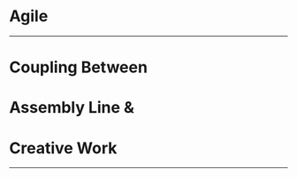 <!-- .slide: data-background="../img/background/agile.jpg" -->
# Agile

---


<!-- .slide: data-background="img/assembly-agile-01.png" data-background-size="contain" -->


<!-- .slide: data-background="img/assembly-agile-02.png" data-background-size="contain" -->


<!-- .slide: data-background="img/assembly-agile-03.png" data-background-size="contain" -->


<!-- .slide: data-background="img/assembly-agile-04.png" data-background-size="contain" -->


<!-- .slide: data-background="img/assembly-agile-05.png" data-background-size="contain" -->


<!-- .slide: data-background="../img/background/agile.jpg" -->
# Coupling Between
# Assembly Line &
# Creative Work

---
